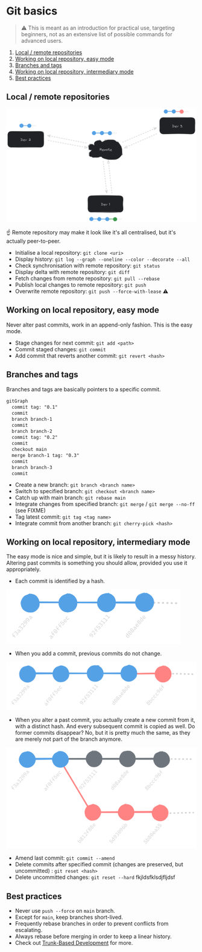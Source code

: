 # Git basics

> :warning: This is meant as an introduction for practical use, targeting beginners, not as an extensive list of possible commands for advanced users.

1. [Local / remote repositories](#local--remote-repositories)
2. [Working on local repository, easy mode](#working-on-local-repository-easy-mode)
3. [Branches and tags](#branches-and-tags)
4. [Working on local repository, intermediary mode](#working-on-local-repository-intermediary-mode)
5. [Best practices](#best-practices)

## Local / remote repositories

![Local / Remote](img/git_remote.png)

:point_up: Remote repository may make it look like it's all centralised, but it's actually peer-to-peer.

* Initialise a local repository: `git clone <uri>`
* Display history: `git log --graph --oneline --color --decorate --all`
* Check synchronisation with remote repository: `git status`
* Display delta with remote repository: `git diff`
* Fetch changes from remote repository: `git pull --rebase`
* Publish local changes to remote repository: `git push`
* Overwrite remote repository: `git push --force-with-lease` :warning:

## Working on local repository, easy mode

Never alter past commits, work in an append-only fashion. This is the easy mode.

* Stage changes for next commit: `git add <path>`
* Commit staged changes: `git commit`
* Add commit that reverts another commit: `git revert <hash>`

## Branches and tags

Branches and tags are basically pointers to a specific commit.

```mermaid
gitGraph
  commit tag: "0.1"
  commit
  branch branch-1
  commit
  branch branch-2
  commit tag: "0.2"
  commit
  checkout main
  merge branch-1 tag: "0.3"
  commit
  branch branch-3
  commit
```

* Create a new branch: `git branch <branch name>`
* Switch to specified branch: `git checkout <branch name>`
* Catch up with main branch: `git rebase main`
* Integrate changes from specified branch: `git merge` / `git merge --no-ff` (see FIXME)
* Tag latest commit: `git tag <tag name>`
* Integrate commit from another branch: `git cherry-pick <hash>`

## Working on local repository, intermediary mode

The easy mode is nice and simple, but it is likely to result in a messy history.
Altering past commits is something you should allow, provided you use it appropriately.

* Each commit is identified by a hash.

![Exemple - étape 1](img/commit_1.png)

* When you add a commit, previous commits do not change.

![Exemple - étape 2 (ajouter un commit)](img/commit_2.png)

* When you alter a past commit, you actually create a new commit from it, with a distinct hash. And every subsequent commit is copied as well.
  Do former commits disappear? No, but it is pretty much the same, as they are merely not part of the branch anymore. 

![Exemple - étape 3 (modifier un commit)](img/commit_3.png)

* Amend last commit: `git commit --amend`
* Delete commits after specified commit (changes are preserved, but uncommitted) : `git reset <hash>`
* Delete uncommitted changes: `git reset --hard`
fkjldsfklsdjfljdsf
## Best practices

* Never use `push --force` on `main` branch.
* Except for `main`, keep branches short-lived.
* Frequently rebase branches in order to prevent conflicts from escalating.
* Always rebase before merging in order to keep a linear history.
* Check out [Trunk-Based Development](https://trunkbaseddevelopment.com) for more.

